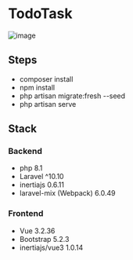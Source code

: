 # TodoTask

![image](https://github.com/TokenStyle/Todo-App-Task/assets/56667933/17906d05-b99d-4267-a570-798ed7c20202)

## Steps

-   composer install
-   npm install
-   php artisan migrate:fresh --seed
-   php artisan serve

## Stack

### Backend

-   php 8.1
-   Laravel ^10.10
-   inertiajs 0.6.11
-   laravel-mix (Webpack) 6.0.49

### Frontend

-   Vue 3.2.36
-   Bootstrap 5.2.3
-   inertiajs/vue3 1.0.14

